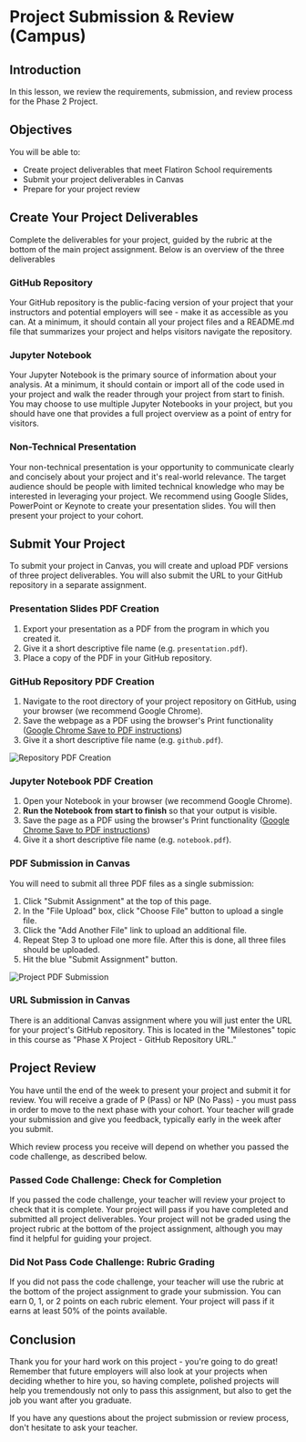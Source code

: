 # Project Submission & Review (Campus)

## Introduction

In this lesson, we review the requirements, submission, and review process for the Phase 2 Project.

## Objectives

You will be able to:

* Create project deliverables that meet Flatiron School requirements
* Submit your project deliverables in Canvas
* Prepare for your project review

## Create Your Project Deliverables

Complete the deliverables for your project, guided by the rubric at the bottom of the main project assignment. Below is an overview of the three deliverables

### GitHub Repository

Your GitHub repository is the public-facing version of your project that your instructors and potential employers will see - make it as accessible as you can. At a minimum, it should contain all your project files and a README.md file that summarizes your project and helps visitors navigate the repository.

### Jupyter Notebook

Your Jupyter Notebook is the primary source of information about your analysis. At a minimum, it should contain or import all of the code used in your project and walk the reader through your project from start to finish. You may choose to use multiple Jupyter Notebooks in your project, but you should have one that provides a full project overview as a point of entry for visitors.

### Non-Technical Presentation

Your non-technical presentation is your opportunity to communicate clearly and concisely about your project and it's real-world relevance. The target audience should be people with limited technical knowledge who may be interested in leveraging your project. We recommend using Google Slides, PowerPoint or Keynote to create your presentation slides. You will then present your project to your cohort.

## Submit Your Project

To submit your project in Canvas, you will create and upload PDF versions of three project deliverables. You will also submit the URL to your GitHub repository in a separate assignment.

### Presentation Slides PDF Creation

1. Export your presentation as a PDF from the program in which you created it.
2. Give it a short descriptive file name (e.g. `presentation.pdf`).
3. Place a copy of the PDF in your GitHub repository.

### GitHub Repository PDF Creation

1. Navigate to the root directory of your project repository on GitHub, using your browser (we recommend Google Chrome).
2. Save the webpage as a PDF using the browser's Print functionality ([Google Chrome Save to PDF instructions](https://www.wikihow.com/Save-a-Web-Page-as-a-PDF-in-Google-Chrome))
3. Give it a short descriptive file name (e.g. `github.pdf`).

![Repository PDF Creation](https://raw.githubusercontent.com/learn-co-curriculum/dsc-project-submissions-campus/master/repo_pdf.gif)

### Jupyter Notebook PDF Creation

1. Open your Notebook in your browser (we recommend Google Chrome).
2. **Run the Notebook from start to finish** so that your output is visible.
3. Save the page as a PDF using the browser's Print functionality ([Google Chrome Save to PDF instructions](https://www.wikihow.com/Save-a-Web-Page-as-a-PDF-in-Google-Chrome))
4. Give it a short descriptive file name (e.g. `notebook.pdf`).

### PDF Submission in Canvas

You will need to submit all three PDF files as a single submission:

1. Click "Submit Assignment" at the top of this page.
2. In the "File Upload" box, click "Choose File" button to upload a single file.
3. Click the "Add Another File" link to upload an additional file.
4. Repeat Step 3 to upload one more file. After this is done, all three files should be uploaded.
5. Hit the blue "Submit Assignment" button.

![Project PDF Submission](https://raw.githubusercontent.com/learn-co-curriculum/dsc-project-submissions-campus/master/project_3pdf_submission.gif)

### URL Submission in Canvas

There is an additional Canvas assignment where you will just enter the URL for your project's GitHub repository. This is located in the "Milestones" topic in this course as "Phase X Project - GitHub Repository URL."

## Project Review

You have until the end of the week to present your project and submit it for review. You will receive a grade of P (Pass) or NP (No Pass) - you must pass in order to move to the next phase with your cohort. Your teacher will grade your submission and give you feedback, typically early in the week after you submit.

Which review process you receive will depend on whether you passed the code challenge, as described below.

### Passed Code Challenge: Check for Completion

If you passed the code challenge, your teacher will review your project to check that it is complete. Your project will pass if you have completed and submitted all project deliverables. Your project will not be graded using the project rubric at the bottom of the project assignment, although you may find it helpful for guiding your project.

### Did Not Pass Code Challenge: Rubric Grading

If you did not pass the code challenge, your teacher will use the rubric at the bottom of the project assignment to grade your submission. You can earn 0, 1, or 2 points on each rubric element. Your project will pass if it earns at least 50% of the points available.

## Conclusion

Thank you for your hard work on this project - you're going to do great! Remember that future employers will also look at your projects when deciding whether to hire you, so having complete, polished projects will help you tremendously not only to pass this assignment, but also to get the job you want after you graduate.

If you have any questions about the project submission or review process, don't hesitate to ask your teacher.

